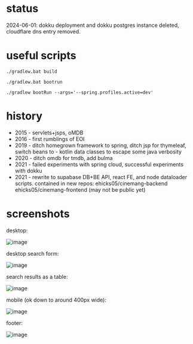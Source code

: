 # status

2024-06-01: dokku deployment and dokku postgres instance deleted, cloudflare dns entry removed.

# useful scripts

```
./gradlew.bat build

./gradlew.bat bootrun

./gradlew bootRun --args='--spring.profiles.active=dev'
```

# history

- 2015 - servlets+jsps, oMDB
- 2016 - first rumblings of EOI
- 2019 - ditch homegrown framework to spring, ditch jsp for thymeleaf, switch beans to - kotlin data classes to escape some java verbosity
- 2020 - ditch omdb for tmdb, add bulma
- 2021 - failed experiments with spring cloud, successful experiments with dokku
- 2021 - rewrite to supabase DB+BE API, react FE, and node dataloader scripts. contained in new repos: ehicks05/cinemang-backend ehicks05/cinemang-frontend (may not be public yet)

# screenshots

desktop:

![image](https://github.com/ehicks05-posterity/cinemang/assets/666393/b1ba87a9-3d5b-4e90-83a5-022e519ce251)

desktop search form:

![image](https://github.com/ehicks05-posterity/cinemang/assets/666393/8ac66bbc-3a9c-43a2-b713-93a83be95467)

search results as a table:

![image](https://github.com/ehicks05-posterity/cinemang/assets/666393/e9e301c1-72c0-4e1b-b0f0-d28508192965)

mobile (ok down to around 400px wide):

![image](https://github.com/ehicks05-posterity/cinemang/assets/666393/a3a9f1d9-e983-4213-9dab-c980c0f0be55)

footer:

![image](https://github.com/ehicks05-posterity/cinemang/assets/666393/0b43855d-a6e0-477e-a341-0bed2f67c101)
